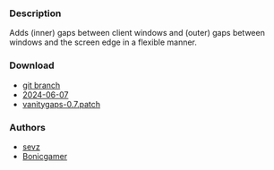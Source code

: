 ### Description
Adds (inner) gaps between client windows and (outer) gaps between windows and
the screen edge in a flexible manner.

### Download
- [git branch](https://codeberg.org/sevz/dwl/src/branch/vanitygaps)
- [2024-06-07](https://codeberg.org/dwl/dwl-patches/raw/branch/main/patches/vanitygaps/vanitygaps.patch)
- [vanitygaps-0.7.patch](/dwl/dwl-patches/raw/branch/main/patches/vanitygaps/vanitygaps-0.7.patch)

### Authors
- [sevz](https://codeberg.org/sevz)
- [Bonicgamer](https://github.com/Bonicgamer)
